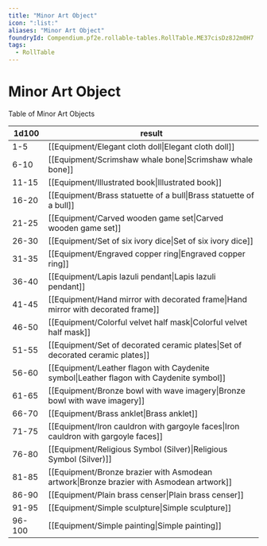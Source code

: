 ```yaml
---
title: "Minor Art Object"
icon: ":list:"
aliases: "Minor Art Object"
foundryId: Compendium.pf2e.rollable-tables.RollTable.ME37cisDz8J2m0H7
tags:
  - RollTable
---
```


# Minor Art Object
Table of Minor Art Objects

| 1d100 | result |
|------|--------|
| 1-5 | [[Equipment/Elegant cloth doll\|Elegant cloth doll]] |
| 6-10 | [[Equipment/Scrimshaw whale bone\|Scrimshaw whale bone]] |
| 11-15 | [[Equipment/Illustrated book\|Illustrated book]] |
| 16-20 | [[Equipment/Brass statuette of a bull\|Brass statuette of a bull]] |
| 21-25 | [[Equipment/Carved wooden game set\|Carved wooden game set]] |
| 26-30 | [[Equipment/Set of six ivory dice\|Set of six ivory dice]] |
| 31-35 | [[Equipment/Engraved copper ring\|Engraved copper ring]] |
| 36-40 | [[Equipment/Lapis lazuli pendant\|Lapis lazuli pendant]] |
| 41-45 | [[Equipment/Hand mirror with decorated frame\|Hand mirror with decorated frame]] |
| 46-50 | [[Equipment/Colorful velvet half mask\|Colorful velvet half mask]] |
| 51-55 | [[Equipment/Set of decorated ceramic plates\|Set of decorated ceramic plates]] |
| 56-60 | [[Equipment/Leather flagon with Caydenite symbol\|Leather flagon with Caydenite symbol]] |
| 61-65 | [[Equipment/Bronze bowl with wave imagery\|Bronze bowl with wave imagery]] |
| 66-70 | [[Equipment/Brass anklet\|Brass anklet]] |
| 71-75 | [[Equipment/Iron cauldron with gargoyle faces\|Iron cauldron with gargoyle faces]] |
| 76-80 | [[Equipment/Religious Symbol (Silver)\|Religious Symbol (Silver)]] |
| 81-85 | [[Equipment/Bronze brazier with Asmodean artwork\|Bronze brazier with Asmodean artwork]] |
| 86-90 | [[Equipment/Plain brass censer\|Plain brass censer]] |
| 91-95 | [[Equipment/Simple sculpture\|Simple sculpture]] |
| 96-100 | [[Equipment/Simple painting\|Simple painting]] |
